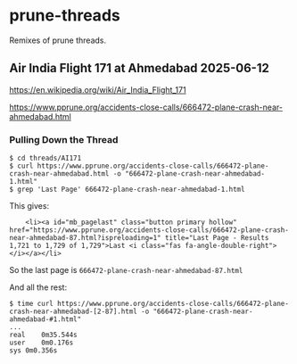 # prune-threads
Remixes of prune threads.


## Air India Flight 171 at Ahmedabad 2025-06-12

https://en.wikipedia.org/wiki/Air_India_Flight_171

https://www.pprune.org/accidents-close-calls/666472-plane-crash-near-ahmedabad.html

### Pulling Down the Thread

```shell
$ cd threads/AI171
$ curl https://www.pprune.org/accidents-close-calls/666472-plane-crash-near-ahmedabad.html -o "666472-plane-crash-near-ahmedabad-1.html"
$ grep 'Last Page' 666472-plane-crash-near-ahmedabad-1.html
```

This gives:

```shell
	<li><a id="mb_pagelast" class="button primary hollow" href="https://www.pprune.org/accidents-close-calls/666472-plane-crash-near-ahmedabad-87.html?ispreloading=1" title="Last Page - Results 1,721 to 1,729 of 1,729">Last <i class="fas fa-angle-double-right"></i></a></li>
```

So the last page is ``666472-plane-crash-near-ahmedabad-87.html``

And all the rest:

```shell
$ time curl https://www.pprune.org/accidents-close-calls/666472-plane-crash-near-ahmedabad-[2-87].html -o "666472-plane-crash-near-ahmedabad-#1.html"
...
real	0m35.544s
user	0m0.176s
sys	0m0.356s
```






